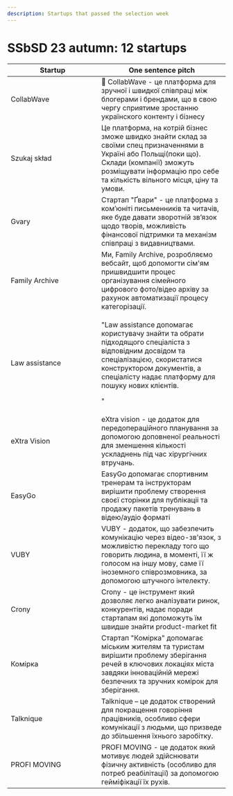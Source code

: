 ```yaml
---
description: Startups that passed the selection week
---
```


# SSbSD 23 autumn: 12 startups



<table><thead><tr><th width="193">Startup</th><th>One sentence pitch</th></tr></thead><tbody><tr><td>CollabWave</td><td>🌊 CollabWave - це платформа для зручної і швидкої співпраці між блогерами і брендами, що в свою чергу сприятиме зростанню українского контенту і бізнесу</td></tr><tr><td>Szukaj skład</td><td>Це платформа, на котрій бізнес зможе швидко знайти склад за своїми спец призначеннями в Україні або Польщі(поки що). Склади (компанії) зможуть розміщувати інформацію про себе та кількість вільного місця, ціну та умови.</td></tr><tr><td> Gvary</td><td>Стартап "Ґвари" - це платформа з ком’юніті письменників та читачів, яке буде давати зворотній зв’язок щодо творів, можливість фінансової підтримки та механізм співпраці з видавництвами.</td></tr><tr><td> Family Archive</td><td>Ми, Family Archive, розробляємо вебсайт, щоб допомогти сім'ям пришвидшити процес організування сімейного цифрового фото/відео архіву за рахунок автоматизації процесу категорізації.</td></tr><tr><td> Law assistance</td><td><p>"Law assistance допомагає користувачу знайти та обрати підходящого спеціаліста з відповідним досвідом та спеціалізацією, скористатися конструктором документів, а спеціалісту надає платформу для пошуку нових клієнтів.</p><p>"</p></td></tr><tr><td> eXtra Vision</td><td>eXtra vision - це додаток для передопераційного планування за допомогою доповненої реальності для зменшення кількості ускладнень під час хірургічних втручань.</td></tr><tr><td> EasyGo</td><td>EasyGo допомагає спортивним тренерам та інструкторам вирішити проблему створення своєї сторінки для публікаціі та продажу пакетів тренувань в відею/аудіо форматі</td></tr><tr><td> VUBY</td><td>VUBY - додаток, що забезпечить комунікацію через відео-зв'язок, з можливістю перекладу того що говорить людина, в моменті, її ж голосом на іншу мову, саме її іноземного співрозмовника, за допомогою штучного інтелекту.</td></tr><tr><td> Crony</td><td>Crony - це інструмент який дозволяє легко аналізувати ринок, конкурентів, надає поради стартапам які допоможуть їм швидше знайти product-market fit</td></tr><tr><td> Комірка </td><td>Стартап "Комірка" допомагає міським жителям та туристам вирішити проблему зберігання речей в ключових локаціях міста завдяки інноваційній мережі безпечних та зручних комірок для зберігання.</td></tr><tr><td>Talknique</td><td>Talknique – це додаток створений для покращення говоріння працівників, особливо сфери комунікації з людьми, що призведе до збільшення їхнього заробітку.</td></tr><tr><td> PROFI MOVING</td><td>PROFI MOVING - це додаток який мотивує людей здійснювати фізичну активність (особливо для потреб реабілітації) за допомогою гейміфікації їх рухів.</td></tr></tbody></table>

